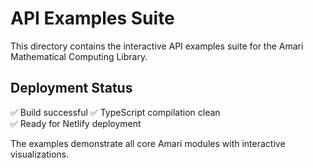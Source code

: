 # API Examples Suite

This directory contains the interactive API examples suite for the Amari Mathematical Computing Library.

## Deployment Status
✅ Build successful
✅ TypeScript compilation clean  
✅ Ready for Netlify deployment

The examples demonstrate all core Amari modules with interactive visualizations.
